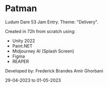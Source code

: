 # Patman
Ludum Dare 53 Jam Entry. Theme: "Delivery".

Created in 72h from scratch using:
- Unity 2022
- Paint.NET
- Midjourney AI (Splash Screen)
- Figma
- REAPER

Developed by:
Frederick Brandes
Amir Ghorbani

29-04-2023 to 01-05-2023